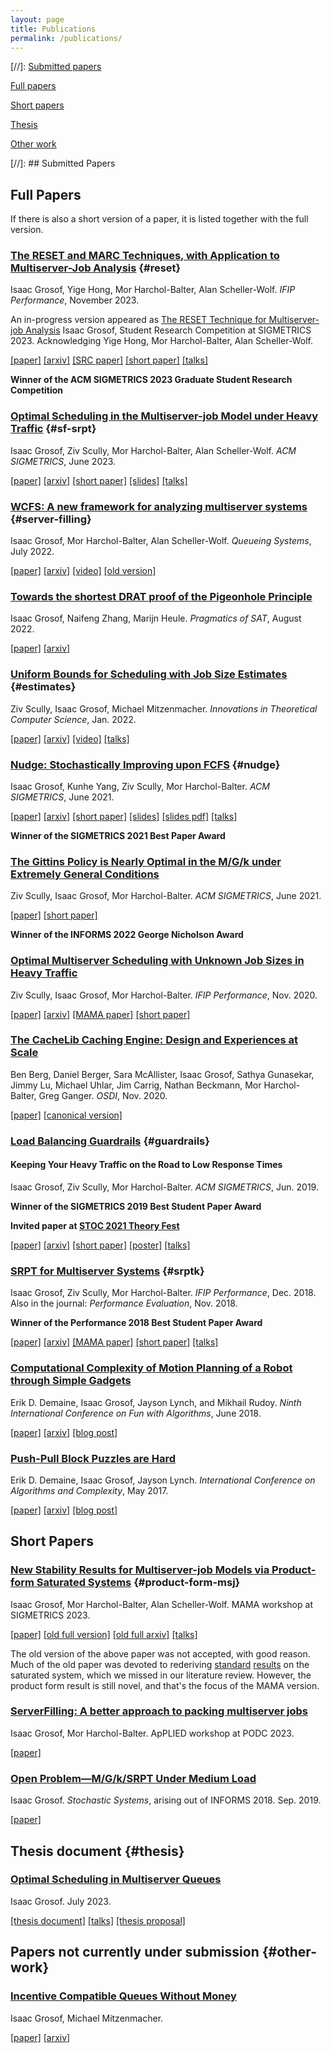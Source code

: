 ```yaml
---
layout: page
title: Publications
permalink: /publications/
---
```


[//]: [Submitted papers](#submitted-papers)

[Full papers](#full-papers)

[Short papers](#short-papers)

[Thesis](#thesis)

[Other work](#other-work)

[//]: ## Submitted Papers


## Full Papers
If there is also a short version of a paper, it is listed together with the full version.

### [The RESET and MARC Techniques, with Application to Multiserver-Job Analysis](/assets/reset-and-marc.pdf) {#reset}
Isaac Grosof, Yige Hong, Mor Harchol-Balter, Alan Scheller-Wolf.
*IFIP Performance*, November 2023.

An in-progress version appeared as [The RESET Technique for Multiserver-job Analysis](/assets/reset-src)
Isaac Grosof,
Student Research Competition at SIGMETRICS 2023.
Acknowledging Yige Hong, Mor Harchol-Balter, Alan Scheller-Wolf. 

[\[paper\]](/assets/reset-and-marc.pdf)
[\[arxiv\]](https://arxiv.org/abs/2310.01621)
[\[SRC paper\]](/assets/reset-src.pdf)
[\[short paper\]](/assets/reset-and-marc-short.pdf)
[\[talks\]](/talks/#reset)

**Winner of the ACM SIGMETRICS 2023 Graduate Student Research Competition**


### [Optimal Scheduling in the Multiserver-job Model under Heavy Traffic](/assets/msj-srpt.pdf) {#sf-srpt}
Isaac Grosof, Ziv Scully, Mor Harchol-Balter, Alan Scheller-Wolf.
*ACM SIGMETRICS*, June 2023.

[\[paper\]](/assets/msj-srpt.pdf)
[\[arxiv\]](https://arxiv.org/abs/2211.02762)
[\[short paper\]](/assets/msj-srpt-short.pdf)
[\[slides\]](/assets/msj-srpt-harvard-mit.pptx)
[\[talks\]](/talks/#optimal-scheduling-in-the-multiserver-job-model)

### [WCFS: A new framework for analyzing multiserver systems](/assets/wcfs.pdf) {#server-filling}
Isaac Grosof, Mor Harchol-Balter, Alan Scheller-Wolf. *Queueing Systems*, July 2022.

[\[paper\]](/assets/wcfs.pdf)
[\[arxiv\]](https://arxiv.org/abs/2109.12663)
[\[video\]](https://www.youtube.com/watch?v=oEmOs8Tdn-U)
[\[old version\]](/assets/finite-skip.pdf)

### [Towards the shortest DRAT proof of the Pigeonhole Principle](/assets/php.pdf)
Isaac Grosof, Naifeng Zhang, Marijn Heule. *Pragmatics of SAT*, August 2022.

[\[paper\]](/assets/php.pdf)
[\[arxiv\]](https://arxiv.org/abs/2207.11284)

### [Uniform Bounds for Scheduling with Job Size Estimates](/assets/uniform-bounds-estimates.pdf) {#estimates}
Ziv Scully, Isaac Grosof, Michael Mitzenmacher.
*Innovations in Theoretical Computer Science*, Jan. 2022.

[\[paper\]](/assets/uniform-bounds-estimates.pdf)
[\[arxiv\]](https://arxiv.org/abs/2110.00633)
[\[video\]](https://www.youtube.com/watch?v=R_KBFNWzxhA)
[\[talks\]](/talks/#stochastic-scheduling-with-predictions)

### [Nudge: Stochastically Improving upon FCFS](/assets/nudge.pdf) {#nudge}
Isaac Grosof, Kunhe Yang, Ziv Scully, Mor Harchol-Balter. *ACM SIGMETRICS*, June 2021.

[\[paper\]](/assets/nudge.pdf)
[\[arxiv\]](https://arxiv.org/abs/2106.01492)
[\[short paper\]](/assets/nudge-short.pdf)
[\[slides\]](/assets/sigmetrics-2021-nudge-talk.pptx) 
[\[slides pdf\]](/assets/sigmetrics-2021-nudge-talk.pdf)
[\[talks\]](/talks/#nudge-stochastically-improving-upon-fcfs)

**Winner of the SIGMETRICS 2021 Best Paper Award**

### [The Gittins Policy is Nearly Optimal in the M/G/k under Extremely General Conditions](/assets/gittins-extremely-general.pdf)
Ziv Scully, Isaac Grosof, Mor Harchol-Balter. *ACM SIGMETRICS*, June 2021.

[\[paper\]](/assets/gittins-extremely-general.pdf)
[\[short paper\]](/assets/gittins-extremely-general-short.pdf)

**Winner of the INFORMS 2022 George Nicholson Award**

### [Optimal Multiserver Scheduling with Unknown Job Sizes in Heavy Traffic](/assets/m-gittins-k.pdf)
Ziv Scully, Isaac Grosof, Mor Harchol-Balter. *IFIP Performance*, Nov. 2020.

[\[paper\]](/assets/m-gittins-k.pdf)
[\[arxiv\]](https://arxiv.org/abs/2003.13232)
[\[MAMA paper\]](/assets/m-gittins-k-mama.pdf)
[\[short paper\]](/assets/m-gittins-k-short.pdf)

### [The CacheLib Caching Engine: Design and Experiences at Scale](/assets/cachelib.pdf)
Ben Berg, Daniel Berger, Sara McAllister, Isaac Grosof, Sathya Gunasekar,
Jimmy Lu, Michael Uhlar, Jim Carrig, Nathan Beckmann,
Mor Harchol-Balter, Greg Ganger.
*OSDI*, Nov. 2020.

[\[paper\]](/assets/cachelib.pdf)
[\[canonical version\]](https://www.usenix.org/system/files/osdi20-berg.pdf)

### [Load Balancing Guardrails](/assets/load-balancing.pdf) {#guardrails}
#### Keeping Your Heavy Traffic on the Road to Low Response Times
Isaac Grosof, Ziv Scully, Mor Harchol-Balter. *ACM SIGMETRICS*, Jun. 2019.

**Winner of the SIGMETRICS 2019 Best Student Paper Award**

**Invited paper at [STOC 2021 Theory Fest](https://www.youtube.com/watch?v=kLthfyGPHQM)**

[\[paper\]](/assets/load-balancing.pdf)
[\[arxiv\]](https://arxiv.org/abs/1905.03439)
[\[short paper\]](/assets/load-balancing-short.pdf)
[\[poster\]](/assets/load-balancing-poster.pdf)
[\[talks\]](/talks/#load-balancing-guardrails)

### [SRPT for Multiserver Systems](/assets/srpt.pdf) {#srptk}
Isaac Grosof, Ziv Scully, Mor Harchol-Balter. *IFIP Performance*, Dec. 2018. Also in the journal: *Performance Evaluation*, Nov. 2018.

**Winner of the Performance 2018 Best Student Paper Award**

[\[paper\]](/assets/srpt.pdf)
[\[arxiv\]](https://arxiv.org/abs/1805.07686)
[\[MAMA paper\]](/assets/srpt-mama.pdf)
[\[short paper\]](/assets/srpt-short.pdf)
[\[talks\]](/talks/#srpt-for-multiserver-systems)

### [Computational Complexity of Motion Planning of a Robot through Simple Gadgets](/assets/motion-planning.pdf)
Erik D. Demaine, Isaac Grosof, Jayson Lynch, and Mikhail Rudoy. *Ninth International Conference on Fun with Algorithms*, June 2018.

[\[paper\]](/assets/motion-planning.pdf)
[\[arxiv\]](https://arxiv.org/abs/1806.03539)
[\[blog post\]](/2021/08/14/paper-gadgets.html)

### [Push-Pull Block Puzzles are Hard](/assets/push-pull.pdf)
Erik D. Demaine, Isaac Grosof, Jayson Lynch. *International Conference on Algorithms and Complexity*, May 2017.

[\[paper\]](/assets/push-pull.pdf)
[\[arxiv\]](https://arxiv.org/abs/1709.01241)
[\[blog post\]](/2021/08/12/paper-push-pull.html)

## Short Papers

### [New Stability Results for Multiserver-job Models via Product-form Saturated Systems](/assets/product-mama.pdf) {#product-form-msj}
Isaac Grosof, Mor Harchol-Balter, Alan Scheller-Wolf.
MAMA workshop at SIGMETRICS 2023.

[\[paper\]](/assets/product-mama.pdf)
[\[old full version\]](/assets/multiserverjob-stability.pdf)
[\[old full arxiv\]](https://arxiv.org/abs/2010.00631)
[\[talks\]](/talks/#stability-for-two-class-multiserver-job-systems)

The old version of the above paper was not accepted, with good reason.
Much of the old paper was devoted to rederiving
[standard](http://www.math.nsc.ru/LBRT/v1/foss/saturat.pdf)
[results](https://orsj.org/wp-content/or-archives50/pdf/e_mag/Vol.47_04_275.pdf)
on the saturated system,
which we missed in our literature review.
However, the product form result is still novel, and that's the focus of the MAMA version.

### [ServerFilling: A better approach to packing multiserver jobs](/assets/applied.pdf)
Isaac Grosof, Mor Harchol-Balter.
ApPLIED workshop at PODC 2023.

[\[paper\]](/assets/applied.pdf)

### [Open Problem—M/G/k/SRPT Under Medium Load](/assets/srpt-medium.pdf)
Isaac Grosof. *Stochastic Systems*, arising out of INFORMS 2018. Sep. 2019.

[\[paper\]](/assets/srpt-medium.pdf)

## Thesis document {#thesis}

### [Optimal Scheduling in Multiserver Queues](/assets/isaac-thesis.pdf)
Isaac Grosof. July 2023.

[\[thesis document\]](/assets/isaac-thesis.pdf)
[\[talks\]](/talks/#thesis)
[\[thesis proposal\]](/assets/thesis-proposal.pdf)

## Papers not currently under submission {#other-work}

### [Incentive Compatible Queues Without Money](/assets/incentive-compatible.pdf)
Isaac Grosof, Michael Mitzenmacher.

[\[paper\]](/assets/incentive-compatible.pdf)
[\[arxiv\]](https://arxiv.org/abs/2202.05747)

